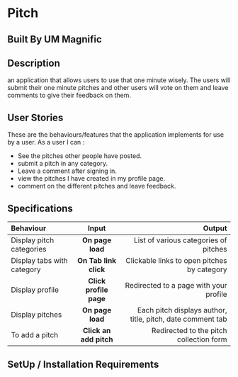 # Pitch
## Built By UM Magnific
## Description
an application that allows users to use that one minute wisely. The users will submit their one minute pitches and other users will vote on them and leave comments to give their feedback on them.
## User Stories
These are the behaviours/features that the application implements for use by a user.
As a user I can :

* See the pitches other people have posted.
* submit a pitch in any category.
* Leave a comment after signing in.
* view the pitches I have created in my profile page.
* comment on the different pitches and leave feedback.

## Specifications
| Behaviour | Input | Output |
| :---------------- | :---------------: | ------------------: |
| Display pitch categories | **On page load** | List of various categories of pitches |
| Display tabs with  category | **On Tab link click** | Clickable links to open pitches by category |
| Display profile | **Click profile page** | Redirected to a page with your profile |
| Display pitches | **On page load** | Each pitch displays author, title, pitch, date comment tab |
| To add a pitch  | **Click an add pitch** | Redirected to the pitch collection form|


## SetUp / Installation Requirements
